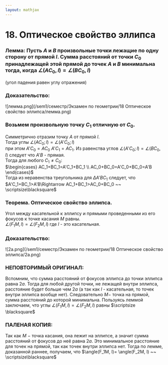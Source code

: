 ```yaml
---  
layout: mathjax  
---  
```

  
# 18. Оптическое свойство эллипса  
  
### Лемма: Пусть $A$ и $B$ произвольные точки лежащие по одну сторону от прямой $l$. Сумма расстояний от точки $C_0$ принадлежащей этой прямой до точек $A$ и $B$ минимальна тогда, когда $\angle(AC_0, l) = \angle(BC_0, l)$  
(угол падения равен углу отражения)  
  
### Доказательство:  
  
![лемма.png](/sem1/семестр/Экзамен по геометрии/18 Оптическое свойство эллипса/лемма.png)  
  
### Возьмем произвольную точку $С_1$ отличную от $C_0$.  
Симметрично отразим точку $A$ от прямой  $l$.  
Тогда углы $\angle(AC_0; l) = \angle(A'C_0; l)$  
при этом $A'C_0= AC_0$   $A'C_1=AC_1$. Из равенства углов  $\angle(A'C_0; l)= \angle(BC_0, l)$ следует что $A'B$ - прямая.  
Тогда для любого $C_1 ≠ С_0$:  
$\begin{cases}  
AC_1+BC_1=A'C_1+BC_1  
\\  
AC_0+BC_0=A'C_0+BC_0=A'B  
\end{cases}$  
Тогда из неравенства треугольника для $\Delta A'BC_1$ следует, что  
$A'C_1+BC_1>A'B\Rightarrow AC_1+BC_1>AC_0+BC_0 ~~ \scriptsize\blacksquare$  
  
### Теорема. Оптическое свойство эллипса.  
Угол между касательной к эллипсу и прямыми проведенными из его фокусов к точке касания $M$ равны.  
$\angle(F_1M, l)= \angle(F_2M, l)$ где $l$ - это касательная.  
  
### Доказательство:  
  
![2a.png](/sem1/семестр/Экзамен по геометрии/18 Оптическое свойство эллипса/2a.png)  
  
### НЕПОВТОРИМЫЙ ОРИГИНАЛ:  
Вспомним, что сумма расстояний от фокусов эллипса до точки эллипса равна $2a$. Тогда для любой другой точки, не лежащей внутри эллипса, расстояние будет больше чем $2a$  (а так как $l$ - касательная, то точек внутри эллипса вообще нет). Следовательно $M -$  точка на прямой, сумма расстояний до которой минимальна. Пользуясь леммой заключаем, что углы $\angle(F_1M, l)= \angle(F_2M, l)$ равны $\scriptsize \blacksquare$  
  
### ПАЛЕНАЯ КОПИЯ:  
Так как $M~-~$точка касания, она лежит на эллипсе, а значит сумма расстояний от фокусов до неё равна $2a$. Это минимальное расстояние для точек на прямой, так как точек внутри эллипса нет. Тогда по лемме, доказанной раннее, получаем, что $\angle(F_1M, l)= \angle(F_2M, l) ~~ \scriptsize\blacksquare$  
